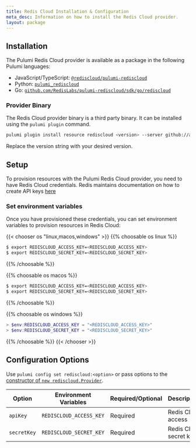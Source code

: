 ```yaml
---
title: Redis Cloud Installation & Configuration
meta_desc: Information on how to install the Redis Cloud provider.
layout: package
---
```


## Installation

The Pulumi Redis Cloud provider is available as a package in the following Pulumi languages:

- JavaScript/TypeScript: [`@rediscloud/pulumi-rediscloud`](https://www.npmjs.com/package/@rediscloud/pulumi-rediscloud)
- Python: [`pulumi_rediscloud`](https://pypi.org/project/pulumi-rediscloud/)
- Go: [`github.com/RedisLabs/pulumi-rediscloud/sdk/go/rediscloud`](https://pkg.go.dev/github.com/RedisLabs/pulumi-rediscloud/sdk)

### Provider Binary

The Redis Cloud provider binary is a third party binary. It can be installed using the `pulumi plugin` command.

```bash
pulumi plugin install resource rediscloud <version> --server github://api.github.com/RedisLabs
```

Replace the version string with your desired version.

## Setup

To provision resources with the Pulumi Redis Cloud provider, you need to have Redis Cloud credentials. Redis maintains documentation on how to create API keys [here](https://docs.redis.com/latest/rc/security/access-control/access-management/)

### Set environment variables

Once you have provisioned these credentials, you can set environment variables to provision resources in Redis Cloud:

{{< chooser os "linux,macos,windows" >}}
{{% choosable os linux %}}

```bash
$ export REDISCLOUD_ACCESS_KEY=<REDISCLOUD_ACCESS_KEY>
$ export REDISCLOUD_SECRET_KEY=<REDISCLOUD_SECRET_KEY>
```

{{% /choosable %}}

{{% choosable os macos %}}

```bash
$ export REDISCLOUD_ACCESS_KEY=<REDISCLOUD_ACCESS_KEY>
$ export REDISCLOUD_SECRET_KEY=<REDISCLOUD_SECRET_KEY>
```

{{% /choosable %}}

{{% choosable os windows %}}

```powershell
> $env:REDISCLOUD_ACCESS_KEY = "<REDISCLOUD_ACCESS_KEY>"
> $env:REDISCLOUD_SECRET_KEY = "<REDISCLOUD_SECRET_KEY>"
```

{{% /choosable %}}
{{< /chooser >}}

## Configuration Options

Use `pulumi config set rediscloud:<option>` or pass options to the [constructor of `new rediscloud.Provider`](/registry/packages/rediscloud/api-docs/provider).

| Option      | Environment Variables   | Required/Optional | Description            |
| ----------- | ----------------------- | ----------------- | ---------------------- |
| `apiKey`    | `REDISCLOUD_ACCESS_KEY` | Required          | Redis Cloud access     |
| `secretKey` | `REDISCLOUD_SECRET_KEY` | Required          | Redis Cloud secret key |
